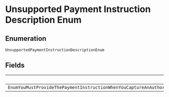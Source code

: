 
# Unsupported Payment Instruction Description Enum

## Enumeration

`UnsupportedPaymentInstructionDescriptionEnum`

## Fields

| Name |
|  --- |
| `EnumYouMustProvideThePaymentInstructionWhenYouCaptureAnAuthorizedPaymentForIntentAUTHORIZEForDetailsSeeAHrefdocsapipaymentsv2authorizationsCaptureCaptureAuthorizationaForIntentCAPTURESendThePaymentInstructionWhenYouCreateTheOrder` |

